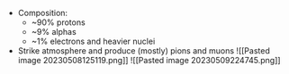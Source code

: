  - Composition:
	 - ~90% protons
	 - ~9% alphas
	 - ~1% electrons and heavier nuclei
 - Strike atmosphere and produce (mostly) pions and muons
![[Pasted image 20230508125119.png]]
![[Pasted image 20230509224745.png]]